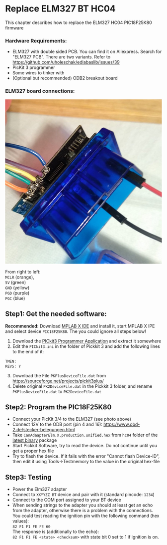 # Replace ELM327 BT HC04

This chapter describes how to replace the ELM327 HC04 PIC18F25K80 firmware

### Hardware Requirements:

* ELM327 with double sided PCB. You can find it on Aliexpress. Search for "ELM327 PCB". There are two variants. Refer to https://github.com/uholeschak/ediabaslib/issues/39
* PicKit 3 programmer
* Some wires to tinker with
* (Optional but recommended) ODB2 breakout board

### ELM327 board connections:

[![ELM327 HC04](hc04-pinout.jpg "ELM327")](hc04-pinout.jpg)

From right to left:  
`MCLR` (orange),  
`5V` (green)  
`GND` (yellow)  
`PGD` (purple)  
`PGC` (blue)  

## Step1: Get the needed software:

**Recommended:** Download [MPLAB X IDE](https://www.microchip.com/mplab/mplab-x-ide) and install it, start MPLAB X IPE and select device `PIC18F25K80`.
The you could ignore all steps below!

1. Download the [PICkit3 Programmer Application](https://microchipdeveloper.com/pickit3:scripttool) and extract it somewhere
2. Edit the `PICkit3.ini` in the folder of Pickkit 3  and add the following lines to the end of it:
```
TMEN:
REVS: Y 
```
3. Download the File `PKPlusDeviceFile.dat` from https://sourceforge.net/projects/pickit3plus/
4. Delete original `PK2DeviceFile.dat` in the Pickkit 3 folder, and rename `PKPlusDeviceFile.dat` to `PK2DeviceFile.dat` 

## Step2: Program the PIC18F25K80
* Connect your PicKit 3/4 to the ELM327 (see photo above)
* Connect 12V to the ODB port (pin 4 and 16): https://www.obd-2.de/stecker-belegungen.html
* Take `CanAdaapterElm.X.production.unified.hex` from `hc04` folder of the [latest binary](https://github.com/uholeschak/ediabaslib/releases/latest) package
* Start Pickkit Software, try to read the device. Do not continue until you get a proper hex file
* Try to flash the device. If it fails with the error "Cannot flash Device-ID", then edit it using Tools->Testmemory to the value in the original hex-file

## Step3: Testing
* Power the Elm327 adapter
* Connect to `XXYYZZ BT` device and pair with it (standard pincode: `1234`)
* Connect to the COM port assigned to your BT device
* When sending strings to the adapter you should at least get an echo from the adapter, otherwise there is a problem with the connections.  
You could test reading the ignition pin with the following command (hex values):  
`82 F1 F1 FE FE 60`  
The response is (additionally to the echo):  
`82 F1 F1 FE <state> <checksum>` with state bit 0 set to 1 if ignition is on.  
